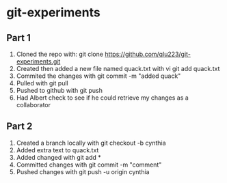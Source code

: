 # git-experiments
## Part 1
1. Cloned the repo with: git clone https://github.com/qlu223/git-experiments.git
2. Created then added a new file named quack.txt with vi git add quack.txt
3. Commited the changes with git commit -m "added quack"
4. Pulled with git pull 
5. Pushed to github with git push
6. Had Albert check to see if he could retrieve my changes as a collaborator

## Part 2
1. Created a branch locally with git checkout -b cynthia
2. Added extra text to quack.txt
3. Added changed with git add *
4. Committed changes with git commit -m "comment"
5. Pushed changes with git push -u origin cynthia
